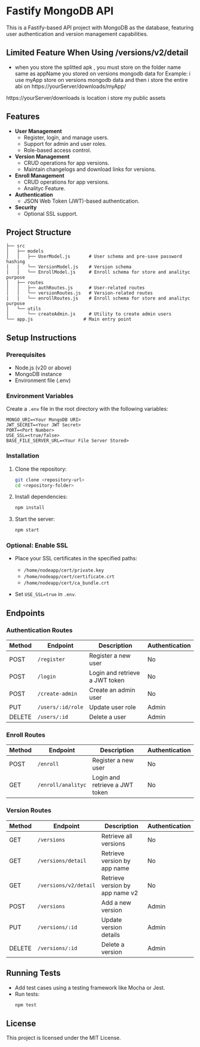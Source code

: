 # Fastify MongoDB API

This is a Fastify-based API project with MongoDB as the database, featuring user authentication and version management capabilities.

## Limited Feature When Using /versions/v2/detail
- when you store the splitted apk , you must store on the folder name same as appName you stored on versions mongodb data
for Example:
i use myApp store on versions mongodb data
and then i store the entire abi on https://yourServer/downloads/myApp/

https://yourServer/downloads is location i store my public assets

## Features
- **User Management**
  - Register, login, and manage users.
  - Support for admin and user roles.
  - Role-based access control.
- **Version Management**
  - CRUD operations for app versions.
  - Maintain changelogs and download links for versions.
- **Enroll Management**
  - CRUD operations for app versions.
  - Analityc Feature.
- **Authentication**
  - JSON Web Token (JWT)-based authentication.
- **Security**
  - Optional SSL support.

## Project Structure
```
├── src
│   ├── models
│   │   ├── UserModel.js       # User schema and pre-save password hashing
│   │   └── VersionModel.js    # Version schema
|   |   └── EnrollModel.js     # Enroll schema for store and analityc purpose
│   ├── routes
│   │   ├── authRoutes.js      # User-related routes
│   │   └── versionRoutes.js   # Version-related routes
|   |   └── enrollRoutes.js    # Enroll schema for store and analityc purpose
│   └── utils
│       └── createAdmin.js     # Utility to create admin users
└── app.js                   # Main entry point
```

## Setup Instructions

### Prerequisites
- Node.js (v20 or above)
- MongoDB instance
- Environment file (.env)

### Environment Variables
Create a `.env` file in the root directory with the following variables:
```
MONGO_URI=<Your MongoDB URI>
JWT_SECRET=<Your JWT Secret>
PORT=<Port Number>
USE_SSL=<true/false>
BASE_FILE_SERVER_URL=<Your File Server Stored>
```

### Installation
1. Clone the repository:
   ```bash
   git clone <repository-url>
   cd <repository-folder>
   ```

2. Install dependencies:
   ```bash
   npm install
   ```

3. Start the server:
   ```bash
   npm start
   ```

### Optional: Enable SSL
- Place your SSL certificates in the specified paths:
  - `/home/nodeapp/cert/private.key`
  - `/home/nodeapp/cert/certificate.crt`
  - `/home/nodeapp/cert/ca_bundle.crt`

- Set `USE_SSL=true` in `.env`.

## Endpoints

### Authentication Routes
| Method | Endpoint          | Description                        | Authentication |
|--------|-------------------|------------------------------------|----------------|
| POST   | `/register`       | Register a new user               | No             |
| POST   | `/login`          | Login and retrieve a JWT token    | No             |
| POST   | `/create-admin`   | Create an admin user              | No             |
| PUT    | `/users/:id/role` | Update user role                  | Admin          |
| DELETE | `/users/:id`      | Delete a user                     | Admin          |

### Enroll Routes
| Method | Endpoint                    | Description                       | Authentication |
|--------|-----------------------------|-----------------------------------|----------------|
| POST   | `/enroll`                   | Register a new user               | No             |
| GET    | `/enroll/analityc`          | Login and retrieve a JWT token    | No             |

### Version Routes
| Method | Endpoint             | Description                         | Authentication |
|--------|-------------------   |------------------------------------ |----------------|
| GET    | `/versions`          | Retrieve all versions               | No             |
| GET    | `/versions/detail`   | Retrieve version by app name        | No             |
| GET    | `/versions/v2/detail`| Retrieve version by app name v2     | No             |
| POST   | `/versions`          | Add a new version                   | Admin          |
| PUT    | `/versions/:id`      | Update version details              | Admin          |
| DELETE | `/versions/:id`      | Delete a version                    | Admin          |

## Running Tests
- Add test cases using a testing framework like Mocha or Jest.
- Run tests:
  ```bash
  npm test
  ```

## License
This project is licensed under the MIT License.

